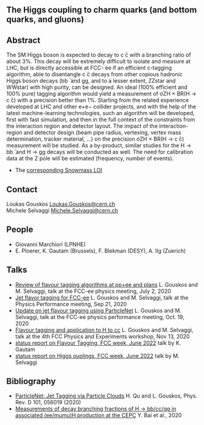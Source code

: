 ## The Higgs coupling to charm quarks (and bottom quarks, and gluons)

## Abstract
The SM Higgs boson is expected to decay to c ̄c with a branching ratio of about 3%. This decay will be extremely 
difficult to isolate and measure at LHC, but is directly accessible at FCC- ee if an efficient c-tagging algorithm, 
able to disentangle c ̄c decays from other copious hadronic Higgs boson decays (bb ̄ and gg, and to a lesser extent, ZZstar and WWstar) with high purity, can be designed. An ideal (100% efficient and 100% pure) tagging algorithm would yield a measurement of σZH × BR(H → c ̄c) with a precision better than 1%.
Starting from the related experience developed at LHC and other e+e− collider projects, and with the help of the latest machine-learning technologies, such an algorithm will be developed, first with fast simulation, and then in the full context of the constraints from the interaction region and detector layout. The impact of the interaction-region and detector design (beam pipe radius, vertexing, vertex mass determination, tracker material, ...) on the precision σZH × BR(H → c ̄c) measurement will be studied. As a by-product, similar studies for the H → bb ̄ and H → gg decays will be conducted as well. The need for calibration data at the Z pole will be estimated (frequency, number of events).

- The [corresponding Snowmass LOI](https://indico.cern.ch/event/951830/contributions/3999002/attachments/2095110/3521328/Hcc_SNOWMASS21-EF2_EF0_Markus_Klute-162.pdf)

## Contact
Loukas Gouskos <Loukas.Gouskos@cern.ch>    
Michele Selvaggi <Michele.Selvaggi@cern.ch>

## People
- Giovanni Marchiori (LPNHE)
- E. Ploerer, K. Gautam (Brussels), F. Blekman (DESY), A. Ilg (Zuerich)


## Talks

- [Review of flavour tagging algorithms at pp+ee and plans](https://indico.cern.ch/event/924668/contributions/3902802/attachments/2067888/3470740/lg-fccee-flvtagging_20200702.pdf) L. Gouskos and M. Selvaggi, talk at the FCC-ee physics meeting, July 2, 2020
- [Jet flavor tagging for FCC-ee](https://indico.cern.ch/event/956147/contributions/4018062/attachments/2106040/3541880/lg-fccee-flvtagging_20200921.pdf) L. Gouskos and M. Selvaggi, talk at the Physics Performance meeting, Sep 21, 2020
- [Update on jet flavour tagging using ParticleNet](https://indico.cern.ch/event/965346/contributions/4070750/attachments/2125772/3578978/lg-fccee-flvtagging_20201019.pdf) L. Gouskos and M. Selvaggi, talk at the FCC-ee physics performance meeting, Oct. 19, 2020
- [Flavour tagging and application to H to cc](https://indico.cern.ch/event/932973/contributions/4080491/attachments/2142682/3610847/lg_fccee_workshop2020_flvtagging.pdf) L. Gouskos and M. Selvaggi, talk at the 4th FCC Physics and Experiments workshop, Nov 13, 2020
- [status report on Flavour Tagging, FCC week, June 2022](https://indico.cern.ch/event/1064327/contributions/4893177/attachments/2452236/4203776/Jet-Flavour_Tagging_at_FCCee_KG.pdf) talk by K. Gautam
- [status report on Higgs ouplings, FCC week, June 2022](https://indico.cern.ch/event/1064327/contributions/4893199/attachments/2453592/4204863/Higgs_Hadronic_final_states.pdf) talk by M. Selvaggi

## Bibliography

- [ParticleNet: Jet Tagging via Particle Clouds](https://arxiv.org/abs/1902.08570) H. Qu and L. Gouskos, Phys. Rev. D 101, 056019 (2020)
- [Measurements of decay branching fractions of H → bb/cc/gg in associated (ee/mumu)H production at the CEPC](https://iopscience.iop.org/article/10.1088/1674-1137/44/1/013001) Y. Bai et al., 2020
